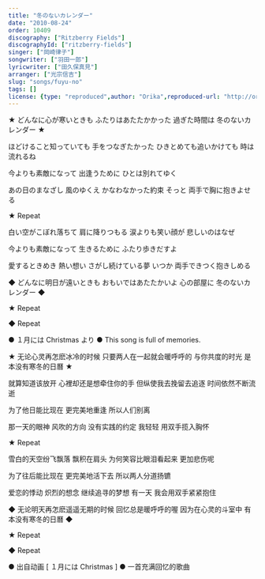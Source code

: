 ```yaml
---
title: "冬のないカレンダー"
date: "2010-08-24"
order: 10409
discography: ["Ritzberry Fields"]
discographyId: ["ritzberry-fields"]
singer: ["岡崎律子"]
songwriter: ["羽田一郎"]
lyricwriter: ["田久保真見"]
arranger: ["光宗信吉"]
slug: "songs/fuyu-no"
tags: []
license: {type: "reproduced",author: "Orika",reproduced-url: "http://orikamushi.myweb.hinet.net/",reproduced-website: "織歌蟲網站"}
---
```


★ どんなに心が寒いときも 
ふたりはあたたかかった 
過ぎた時間は 
冬のないカレンダー ★ 

ほどけること知っていても 
手をつなぎたかった 
ひきとめても追いかけても 
時は流れるね 

今よりも素敵になって 
出逢うために 
ひとは別れてゆく 

あの日のまなざし 
風のゆくえ 
かなわなかった約束 
そっと 
両手で胸に抱きよせる 

★ Repeat 

白い空がこぼれ落ちて 
肩に降りつもる 
涙よりも笑い顔が 
悲しいのはなぜ 

今よりも素敵になって 
生きるために 
ふたり歩きだすよ 

愛するときめき 
熱い想い 
さがし続けている夢 
いつか 
両手できつく抱きしめる 

◆ どんなに明日が遠いときも 
おもいではあたたかいよ 
心の部屋に 
冬のないカレンダー ◆ 

★ Repeat 

◆ Repeat

● １月には Christmas より ● This song is full of memories.

★ 无论心灵再怎麽冰冷的时候 
只要两人在一起就会暖呼呼的 
与你共度的时光 
是本没有寒冬的日曆 ★ 

就算知道该放开 
心裡却还是想牵住你的手 
但纵使我去挽留去追逐 
时间依然不断流逝 

为了他日能比现在 
更完美地重逢 
所以人们别离 

那一天的眼神 
风吹的方向 
没有实践的约定 
我轻轻 
用双手揽入胸怀 

★ Repeat 

雪白的天空纷飞飘落 
飘积在肩头 
为何笑容比眼泪看起来 
更加悲伤呢 

为了往后能比现在 
更完美地活下去 
所以两人分道扬镳 

爱恋的悸动 
炽烈的想念 
继续追寻的梦想 
有一天 
我会用双手紧紧抱住 

◆ 无论明天再怎麽遥遥无期的时候 
回忆总是暖呼呼的喔 
因为在心灵的斗室中 
有本没有寒冬的日曆 ◆ 

★ Repeat 

◆ Repeat

● 出自动画 \[ １月には Christmas \] ● 一首充满回忆的歌曲
